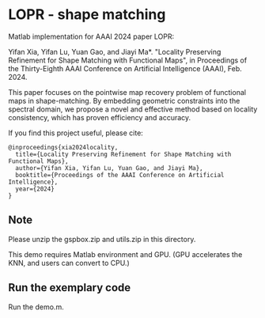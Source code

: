 # LOPR - shape matching
Matlab implementation for AAAI 2024 paper LOPR:

Yifan Xia, Yifan Lu, Yuan Gao, and Jiayi Ma*. "Locality Preserving Refinement for Shape Matching with Functional Maps", in Proceedings of the Thirty-Eighth AAAI Conference on Artificial Intelligence (AAAI), Feb. 2024.

This paper focuses on the pointwise map recovery problem of functional maps in shape-matching. By embedding geometric constraints into the spectral domain, we propose a novel and effective method based on locality consistency, which has proven efficiency and accuracy.

If you find this project useful, please cite:

```
@inproceedings{xia2024locality,
  title={Locality Preserving Refinement for Shape Matching with Functional Maps},
  author={Yifan Xia, Yifan Lu, Yuan Gao, and Jiayi Ma},
  booktitle={Proceedings of the AAAI Conference on Artificial Intelligence},
  year={2024}
}
```

## Note
Please unzip the gspbox.zip and utils.zip in this directory.

This demo requires Matlab environment and GPU. (GPU accelerates the KNN, and users can convert to CPU.)

## Run the exemplary code
Run the demo.m.



